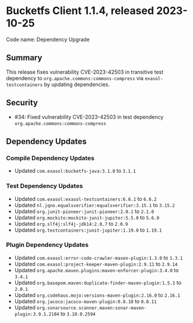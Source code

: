 # Bucketfs Client 1.1.4, released 2023-10-25

Code name: Dependency Upgrade

## Summary

This release fixes vulnerability CVE-2023-42503 in transitive test dependency to `org.apache.commons:commons-compress` via `exasol-testcontainers` by updating dependencies.

## Security

* #34: Fixed vulnerability CVE-2023-42503 in test dependency `org.apache.commons:commons-compress`

## Dependency Updates

### Compile Dependency Updates

* Updated `com.exasol:bucketfs-java:3.1.0` to `3.1.1`

### Test Dependency Updates

* Updated `com.exasol:exasol-testcontainers:6.6.1` to `6.6.2`
* Updated `nl.jqno.equalsverifier:equalsverifier:3.15.1` to `3.15.2`
* Updated `org.junit-pioneer:junit-pioneer:2.0.1` to `2.1.0`
* Updated `org.mockito:mockito-junit-jupiter:5.5.0` to `5.6.0`
* Updated `org.slf4j:slf4j-jdk14:2.0.7` to `2.0.9`
* Updated `org.testcontainers:junit-jupiter:1.19.0` to `1.19.1`

### Plugin Dependency Updates

* Updated `com.exasol:error-code-crawler-maven-plugin:1.3.0` to `1.3.1`
* Updated `com.exasol:project-keeper-maven-plugin:2.9.11` to `2.9.14`
* Updated `org.apache.maven.plugins:maven-enforcer-plugin:3.4.0` to `3.4.1`
* Updated `org.basepom.maven:duplicate-finder-maven-plugin:1.5.1` to `2.0.1`
* Updated `org.codehaus.mojo:versions-maven-plugin:2.16.0` to `2.16.1`
* Updated `org.jacoco:jacoco-maven-plugin:0.8.10` to `0.8.11`
* Updated `org.sonarsource.scanner.maven:sonar-maven-plugin:3.9.1.2184` to `3.10.0.2594`
